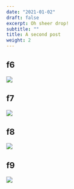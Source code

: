 ```yaml
---
date: "2021-01-02"
draft: false
excerpt: Oh sheer drop!
subtitle: ""
title: A second post
weight: 2
---
```


## f6

![](fl6.jpg)

## f7

![](fl7.jpg)

## f8

![](fl8.jpg)

## f9

![](fl9.jpg)
